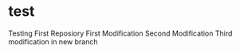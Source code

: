 # test
Testing First Reposiory
First Modification
Second Modification
Third modification in new branch

